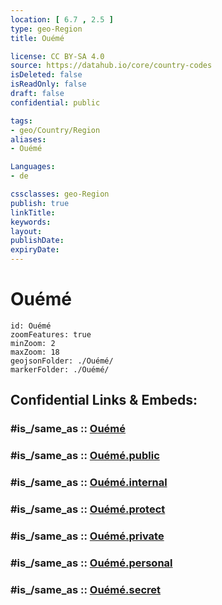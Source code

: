 ```yaml
---
location: [ 6.7 , 2.5 ] 
type: geo-Region
title: Ouémé

license: CC BY-SA 4.0
source: https://datahub.io/core/country-codes
isDeleted: false
isReadOnly: false
draft: false
confidential: public

tags:
- geo/Country/Region
aliases:
- Ouémé

Languages:
- de

cssclasses: geo-Region
publish: true
linkTitle: 
keywords: 
layout: 
publishDate: 
expiryDate: 
---
```


# Ouémé

```leaflet
id: Ouémé
zoomFeatures: true 
minZoom: 2 
maxZoom: 18
geojsonFolder: ./Ouémé/
markerFolder: ./Ouémé/
```


## Confidential Links & Embeds: 

### #is_/same_as :: [Ouémé](/_Standards/Earth/Continent/Africa/Africa~West/Benin/Departements~Benin/Ouémé.md) 

### #is_/same_as :: [Ouémé.public](/_public/Earth/Continent/Africa/Africa~West/Benin/Departements~Benin/Ouémé.public.md) 

### #is_/same_as :: [Ouémé.internal](/_internal/Earth/Continent/Africa/Africa~West/Benin/Departements~Benin/Ouémé.internal.md) 

### #is_/same_as :: [Ouémé.protect](/_protect/Earth/Continent/Africa/Africa~West/Benin/Departements~Benin/Ouémé.protect.md) 

### #is_/same_as :: [Ouémé.private](/_private/Earth/Continent/Africa/Africa~West/Benin/Departements~Benin/Ouémé.private.md) 

### #is_/same_as :: [Ouémé.personal](/_personal/Earth/Continent/Africa/Africa~West/Benin/Departements~Benin/Ouémé.personal.md) 

### #is_/same_as :: [Ouémé.secret](/_secret/Earth/Continent/Africa/Africa~West/Benin/Departements~Benin/Ouémé.secret.md)

